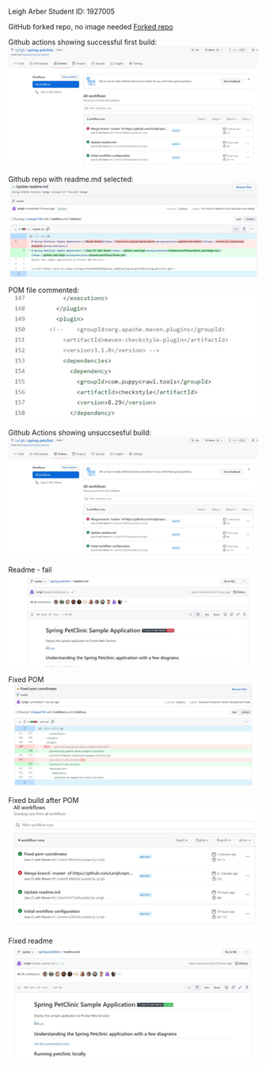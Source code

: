 Leigh Arber
Student ID: 1927005

GitHub forked repo, no image needed
[Forked repo](https://github.com/Le1gh/spring-petclinic/)


Github actions showing successful first build:
![Github actions dashboard](images/Actions_dashboard.jpg)


Github repo with readme.md selected:
![Readme](images/Readme_update.jpg)


POM file commented:
![POM commented](images/POM_commented.jpg)


Github Actions showing unsuccsesful build:
![Github actions dashboard](images/Actions_dashboard.jpg)

Readme - fail
![Readme fail](images/Readme_fail.jpg)

Fixed POM
![Fixed POM](images/Fixed_POM.jpg)

Fixed build after POM
![Fixed build](images/Fixed_build.jpg)


Fixed readme
![Fixed readme](images/Fixed_readme.jpg)
